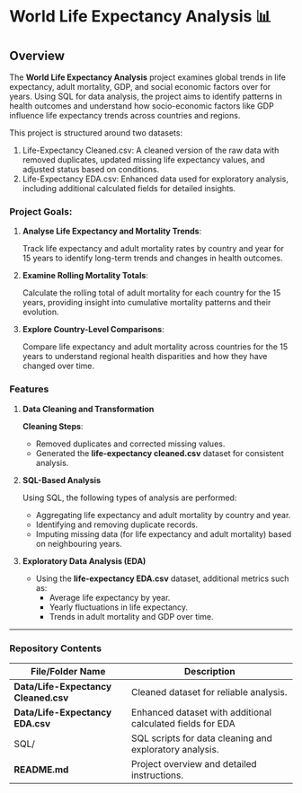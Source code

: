 # World Life Expectancy Analysis 📊

## Overview

The **World Life Expectancy Analysis** project examines global trends in life expectancy, adult mortality, GDP, and social economic factors over for years. Using SQL for data analysis, the project aims to identify patterns in health outcomes and understand how socio-economic factors like GDP influence life expectancy trends across countries and regions.

This project is structured around two datasets:

1. Life-Expectancy Cleaned.csv: A cleaned version of the raw data with removed duplicates, updated missing life expectancy values, and adjusted status based on conditions.
2. Life-Expectancy EDA.csv: Enhanced data used for exploratory analysis, including additional calculated fields for detailed insights.

### 

### Project Goals:

1. **Analyse Life Expectancy and Mortality Trends**:
    
    Track life expectancy and adult mortality rates by country and year for 15 years to identify long-term trends and changes in health outcomes.
    
2. **Examine Rolling Mortality Totals**:
    
    Calculate the rolling total of adult mortality for each country for the 15 years, providing insight into cumulative mortality patterns and their evolution.
    
3. **Explore Country-Level Comparisons**:
    
    Compare life expectancy and adult mortality across countries for the 15 years to understand regional health disparities and how they have changed over time.
    

### **Features**

1. **Data Cleaning and Transformation**
    
    **Cleaning Steps**:
    
    - Removed duplicates and corrected missing values.
    - Generated the **life-expectancy cleaned.csv** dataset for consistent analysis.
2. **SQL-Based Analysis**
    
    Using SQL, the following types of analysis are performed:
    
    - Aggregating life expectancy and adult mortality by country and year.
    - Identifying and removing duplicate records.
    - Imputing missing data (for life expectancy and adult mortality) based on neighbouring years.
3. **Exploratory Data Analysis (EDA)**
    - Using the **life-expectancy EDA.csv** dataset, additional metrics such as:
        - Average life expectancy by year.
        - Yearly fluctuations in life expectancy.
        - Trends in adult mortality and GDP over time.

---

### **Repository Contents**

| **File/Folder Name** | **Description** |
| --- | --- |
| **Data/Life-Expectancy Cleaned.csv** | Cleaned dataset for reliable analysis. |
| **Data/Life-Expectancy EDA.csv** | Enhanced dataset with additional calculated fields for EDA |
| SQL/ | SQL scripts for data cleaning and exploratory analysis. |
| **README.md** | Project overview and detailed instructions. |

